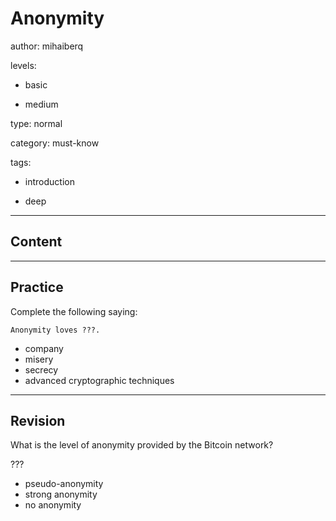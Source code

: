 # Anonymity
author: mihaiberq

levels:

  - basic

  - medium

type: normal

category: must-know

tags:

  - introduction

  - deep

---
## Content



---
## Practice

Complete the following saying: 

`Anonymity loves ???.`

* company
* misery
* secrecy
* advanced cryptographic techniques

---
## Revision

What is the level of anonymity provided by the Bitcoin network?

???

* pseudo-anonymity
* strong anonymity
* no anonymity

